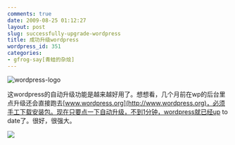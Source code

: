 ```yaml
---
comments: true
date: 2009-08-25 01:12:27
layout: post
slug: successfully-upgrade-wordpress
title: 成功升级wordpress
wordpress_id: 351
categories:
- gfrog-say[青蛙的杂烩]
---
```


![wordpress-logo](http://gfrog.net/pic/albums/logo/wordpress-logo.png)

这wordpress的自动升级功能是越来越好用了。想想看，几个月前在wp的后台里点升级还会直接跑去[www.wordpress.org](http://www.wordpress.org)，必须手工下载安装包。现在只要点一下自动升级，不到1分钟，wordpress就已经up to date了。很好，很强大。  
  


![](http://img.zemanta.com/pixy.gif?x-id=c60d7932-7748-842e-9b80-f43e4e4378bc)
